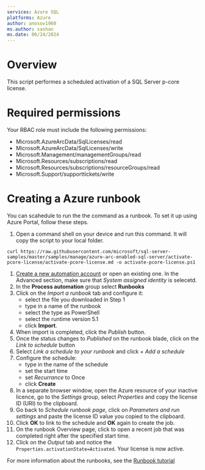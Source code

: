 ```yaml
---
services: Azure SQL
platforms: Azure
author: anosov1960
ms.author: sashan
ms.date: 06/24/2024
---
```


# Overview

This script performes a scheduled activation of a SQL Server p-core license.

# Required permissions

Your RBAC role must include the following permissions:

- Microsoft.AzureArcData/SqlLicenses/read
- Microsoft.AzureArcData/SqlLicenses/write
- Microsoft.Management/managementGroups/read
- Microsoft.Resources/subscriptions/read
- Microsoft.Resources/subscriptions/resourceGroups/read
- Microsoft.Support/supporttickets/write

# Creating a Azure runbook

You can scahedule to run the the command as a runbook. To set it up using Azure Portal, follow these steps.

1. Open a command shell on your device and run this command. It will copy the script to your local folder.
```console
curl https://raw.githubusercontent.com/microsoft/sql-server-samples/master/samples/manage/azure-arc-enabled-sql-server/activate-pcore-license/activate-pcore-license.md -o activate-pcore-license.ps1
```
1. [Create a new automation account](https://ms.portal.azure.com/#create/Microsoft.AutomationAccount)  or open an existing one. In the Advanced section, make sure that *System assigned identity* is selecetd.
1. In the **Process automation** group select **Runbooks**
1. Click on the *Import a runbook* tab and configure it:
    * select the file you downloaded in Step 1  
    * type in a name of the runbook
    * select the type as PowerShell 
    * select the runtime version 5.1 
    * click **Import**.
1. When import is completed, click the *Publish* button.
1. Once the status changes to *Published* on the runbook blade, click on the *Link to schedule* button 
1. Select *Link a schedule to your runbook* and click *+ Add a schedule*  
1. Configure the schedule: 
    * type in the name of the schedule
    * set the start time
    * set *Recurrance* to Once
    * click **Create**
1. In a separate browser window, open the Azure resource of your inactive licence, go to the *Settings* group, select *Properties* and copy the license ID (URI) to the clipboard.
1. Go back to *Schedule runbook page*, click on *Parameters and run settings* and paste the license ID value you copied to the clipboard.
1. Click **OK** to link to the schedule and **OK** again to create the job.
1. On the runbook Overview page, click to open a recent job that was completed right after the specified start time.
1. Click on the *Output* tab and notice the `Properties.activationState=Activated`. Your license is now active.

For more information about the runbooks, see the [Runbook tutorial](https://docs.microsoft.com/en-us/azure/automation/learn/automation-tutorial-runbook-textual-powershell)
